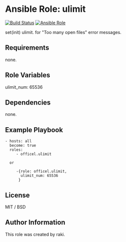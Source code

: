 Ansible Role: ulimit
=========

[![Build Status](https://travis-ci.org/officel/ansible-role-ulimit.svg?branch=master)](https://travis-ci.org/officel/ansible-role-ulimit)
[![Ansible Role](https://img.shields.io/badge/galaxy-officel.ulimit-blue.svg?maxAge=2592000)](https://galaxy.ansible.com/officel/ulimit/)

set(init) ulimit. for "Too many open files" error messages.

Requirements
------------

none.

Role Variables
--------------

ulimit_num: 65536

Dependencies
------------

none.

Example Playbook
----------------

    - hosts: all
      become: true
      roles:
         - officel.ulimit

      or

         -{role: officel.ulimit,
           ulimit_num: 65536
          }

License
-------

MIT / BSD

Author Information
------------------

This role was created by raki.
